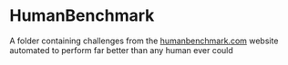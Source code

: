 # HumanBenchmark

A folder containing challenges from the [humanbenchmark.com](humanbenchmark.com)
website automated to perform far better than any human ever could
